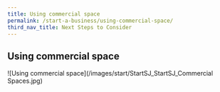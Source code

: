 ```yaml
---
title: Using commercial space
permalink: /start-a-business/using-commercial-space/
third_nav_title: Next Steps to Consider
---
```


## Using commercial space

![Using commercial space](/images/start/StartSJ_StartSJ_Commercial Spaces.jpg)

<!-- puc_launch: to add--v -->
<!-- Depending on the nature of your business, you may need to use commercial space for non-office purposes (eg: retail, food & beverage or providing services such as tuition). Before leasing or buying commercial space, you should find out what you can or cannot do with the premises. You can check if a property is approved for your intended use with our e-Adviser for Premises Use.

{% include button.html text="Go to e-Adviser for Premises Use" src="https://eadviser.gobusiness.gov.sg/premisesusecheck?src=start_using_commercial_space" type="primary" %}

If you intend to operate your business at a shophouse, you may check the allowable uses of the premises on [URA SPACE](https://www.ura.gov.sg/maps/){:target="_blank"} or refer to the property use guidelines on [URA's website](https://www.ura.gov.sg/Corporate/Property/Business/Change-Use-of-Property-for-Business/Assessment-Criteria){:target="_blank"}. If planning permission is required to change the use of the premises, you can submit an application on [GoBusiness Licensing](h
ttps://licence1.business.gov.sg/web/frontier/home){:target="_blank"}. -->
<!--  puc_launch: to add--^ -->

